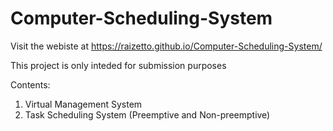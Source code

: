 # Computer-Scheduling-System

Visit the webiste at https://raizetto.github.io/Computer-Scheduling-System/


This project is only inteded for submission purposes

Contents:
1. Virtual Management System
2. Task Scheduling System (Preemptive and Non-preemptive)
